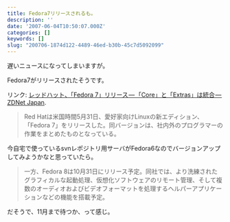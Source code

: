 ```yaml
---
title: Fedora7リリースされるも。
description: ''
date: '2007-06-04T10:50:07.000Z'
categories: []
keywords: []
slug: "200706-1874d122-4489-46ed-b30b-45c7d5092099"
---
```

遅いニュースになってしまいますが。

Fedora7がリリースされたそうです。

リンク: [レッドハット、「Fedora 7」リリース — 「Core」と「Extras」は統合 — ZDNet Japan](http://japan.zdnet.com/oss/story/0,3800075264,20350094,00.htm "レッドハット、「Fedora 7」リリース--「Core」と「Extras」は統合 - ZDNet Japan").

> Red Hatは米国時間5月31日、愛好家向けLinuxの新エディション、「Fedora 7」をリリースした。同バージョンは、社内外のプログラマーの作業をまとめたものとなっている。

今自宅で使っているsvnレポジトリ用サーバがFedora6なのでバージョンアップしてみようかなと思っていたら。

> 一方、Fedora 8は10月31日にリリース予定。同社では、より洗練されたグラフィカルな起動処理、仮想化ソフトウェアのリモート管理、そして複数のオーディオおよびビデオフォーマットを処理するヘルパーアプリケーションなどの機能を搭載予定。

だそうで、11月まで待つか、って感じ。